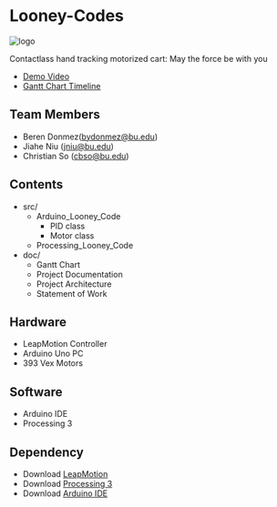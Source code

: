 # Looney-Codes
![logo](https://user-images.githubusercontent.com/113651019/207221817-925f1e45-c599-48c3-ae72-87bf9a1b2afc.jpeg)

Contactlass hand tracking motorized cart: May the force be with you
- [Demo Video](https://drive.google.com/file/d/1KN_9ofICUXL42smD-FLyvRaEv8-JSHKU/view)
- [Gantt Chart Timeline](https://docs.google.com/spreadsheets/d/1zjltLZRq7k2SDtg1kTdfaO2rv2rXiqlv2vjbMqw8aOY/edit?usp=sharing)

## Team Members
- Beren Donmez(bydonmez@bu.edu)
- Jiahe Niu (jniu@bu.edu)
- Christian So (cbso@bu.edu)

## Contents
- src/
  - Arduino_Looney_Code
    - PID class
    - Motor class
  - Processing_Looney_Code
- doc/
  - Gantt Chart
  - Project Documentation
  - Project Architecture
  - Statement of Work

## Hardware
- LeapMotion Controller
- Arduino Uno PC
- 393 Vex Motors

## Software 
- Arduino IDE
- Processing 3

## Dependency
- Download [LeapMotion](https://developer.leapmotion.com/releases/leap-motion-orion-410-99fe5-crpgl)
- Download [Processing 3](https://processing.org/download)
- Download [Arduino IDE](https://www.arduino.cc/en/software)
